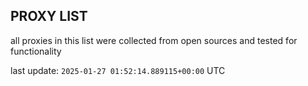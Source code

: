 ## PROXY LIST

all proxies in this list were collected from open sources and tested for functionality

last update: `2025-01-27 01:52:14.889115+00:00` UTC
